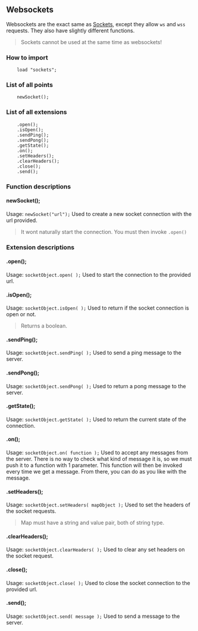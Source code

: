 ## Websockets
Websockets are the exact same as [Sockets](api/sockets.md), except they allow `ws` and `wss` requests.
They also have slightly different functions.

> Sockets cannot be used at the same time as websockets!

### How to import
~~~ mani
    load "sockets";
~~~

### List of all points
~~~ mani
    newSocket();
~~~

### List of all extensions
~~~ mani
    .open();
    .isOpen();
    .sendPing();
    .sendPong();
    .getState();
    .on();
    .setHeaders();
    .clearHeaders();
    .close();
    .send();
~~~

### Function descriptions

#### newSocket();
Usage: `newSocket("url");`
Used to create a new socket connection with the url provided.
> It wont naturally start the connection. You must then invoke `.open()`

### Extension descriptions

#### .open();
Usage: `socketObject.open( );`
Used to start the connection to the provided url.

#### .isOpen();
Usage: `socketObject.isOpen( );`
Used to return if the socket connection is open or not.
> Returns a boolean.

#### .sendPing();
Usage: `socketObject.sendPing( );`
Used to send a ping message to the server.

#### .sendPong();
Usage: `socketObject.sendPong( );`
Used to return a pong message to the server.

#### .getState();
Usage: `socketObject.getState( );`
Used to return the current state of the connection.

#### .on();
Usage: `socketObject.on( function );`
Used to accept any messages from the server.
There is no way to check what kind of message it is, so we must push it to a function with 1 parameter. This function will then be invoked every time we get a message. From there, you can do as you like with the message.

#### .setHeaders();
Usage: `socketObject.setHeaders( mapObject );`
Used to set the headers of the socket requests.
> Map must have a string and value pair, both of string type.

#### .clearHeaders();
Usage: `socketObject.clearHeaders( );`
Used to clear any set headers on the socket request.

#### .close();
Usage: `socketObject.close( );`
Used to close the socket connection to the provided url.

#### .send();
Usage: `socketObject.send( message );`
Used to send a message to the server.
